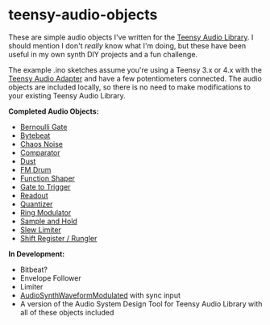 # teensy-audio-objects

These are simple audio objects I've written for the [Teensy Audio Library](https://www.pjrc.com/teensy/td_libs_Audio.html). I should mention I don't _really_ know what I'm doing, but these have been useful in my own synth DIY projects and a fun challenge.

The example .ino sketches assume you're using a Teensy 3.x or 4.x with the [Teensy Audio Adapter](https://www.pjrc.com/store/teensy3_audio.html) and have a few potentiometers connected. The audio objects are included locally, so there is no need to make modifications to your existing Teensy Audio Library.

**Completed Audio Objects:**

* [Bernoulli Gate](https://github.com/MattKuebrich/teensy-audio-objects/tree/main/bernoulligate)
* [Bytebeat](https://github.com/MattKuebrich/teensy-audio-objects/tree/main/bytebeat)
* [Chaos Noise](https://github.com/MattKuebrich/teensy-audio-objects/tree/main/chaosnoise)
* [Comparator](https://github.com/MattKuebrich/teensy-audio-objects/tree/main/comparator)
* [Dust](https://github.com/MattKuebrich/teensy-audio-objects/tree/main/dust)
* [FM Drum](https://github.com/MattKuebrich/teensy-audio-objects/tree/main/fmdrum)
* [Function Shaper](https://github.com/MattKuebrich/teensy-audio-objects/tree/main/functionshaper)
* [Gate to Trigger](https://github.com/MattKuebrich/teensy-audio-objects/tree/main/gatetotrigger)
* [Readout](https://github.com/MattKuebrich/teensy-audio-objects/tree/main/readout)
* [Quantizer](https://github.com/MattKuebrich/teensy-audio-objects/tree/main/quantizer)
* [Ring Modulator](https://github.com/MattKuebrich/teensy-audio-objects/tree/main/ringmodulator)
* [Sample and Hold](https://github.com/MattKuebrich/teensy-audio-objects/tree/main/samplehold)
* [Slew Limiter](https://github.com/MattKuebrich/teensy-audio-objects/tree/main/slewlimiter)
* [Shift Register / Rungler](https://github.com/MattKuebrich/teensy-audio-objects/tree/main/shiftregister)

**In Development:**
* Bitbeat?
* Envelope Follower
* Limiter
* [AudioSynthWaveformModulated](https://www.pjrc.com/teensy/gui/?info=AudioSynthWaveformModulated) with sync input
* A version of the Audio System Design Tool for Teensy Audio Library with all of these objects included

